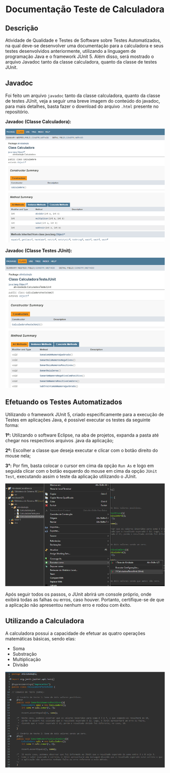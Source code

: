 <h1 align="center"><strong>Documentação Teste de Calculadora</strong></h1>

## Descrição

Atividade de Qualidade e Testes de Software sobre Testes Automatizados, na qual deve-se desenvolver uma documentação para a calculadora e seus testes desenvolvidos anteriormente, utilizando a linguagem de programação Java e o framework JUnit 5.
Além disso, será mostrado o arquivo Javadoc tanto da classe calculadora, quanto da classe de testes JUnit.

## Javadoc

Foi feito um arquivo `javadoc` tanto da classe calculadora, quanto da classe de testes JUnit, veja a seguir uma breve imagem do conteúdo do javadoc, para mais detalhes, basta fazer o download do arquivo `.html` presente no repositório.

**Javadoc (Classe Calculadora):**

![Javadoc Classe Calculadora](javadocalculadora.png)

**Javadoc (Classe Testes JUnit):**

![Javadoc Classe Testes JUnit](javadocjunit.png)

## Efetuando os Testes Automatizados

Utilizando o framework JUnit 5, criado especificamente para a execução de Testes em aplicações Java, é possível executar os testes da seguinte forma:

**1º:** Utilizando o software Eclipse, na aba de projetos, expanda a pasta até chegar nos respectivos arquivos .java da aplicação;

**2º:** Escolher a classe que deseja executar e clicar com o botão direito do mouse nela;

**3°:** Por fim, basta colocar o cursor em cima da opção `Run As` e logo em seguida clicar com o botão esquerdo do mouse em cima da opção `JUnit Test`, executando assim o teste da aplicação utilizando o JUnit.

![Executar JUnit](executarjunit.png)

Após seguir todos os passos, o JUnit abrirá um console próprio, onde exibirá todas as falhas ou erros, caso houver. Portanto, certifique-se de que a aplicação não apresentou nenhum erro e rodou com êxito.

## Utilizando a Calculadora

A calculadora possui a capacidade de efetuar as quatro operações matemáticas básicas, sendo elas:

- Soma
- Substração
- Multiplicação
- Divisão

![Calculadora](calculadora.PNG)

